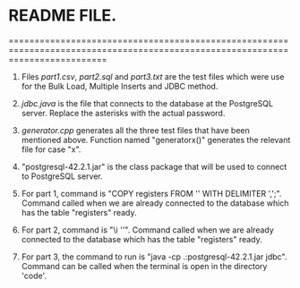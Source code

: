 # README FILE.

===============================================================================================================================

1. Files *part1.csv*, *part2.sql* and *part3.txt* are the test files which were use for the Bulk Load, Multiple Inserts and JDBC method.

2. *jdbc.java* is the file that connects to the database at the PostgreSQL server. Replace the asterisks with the actual password.

3. *generator.cpp* generates all the three test files that have been mentioned above. Function named "generatorx()" generates the relevant file for case "x".

4. "postgresql-42.2.1.jar" is the class package that will be used to connect to PostgreSQL server.

5. For part 1, command is "COPY registers FROM '<path to csv file>' WITH DELIMITER ',';". Command called when we are already connected to the database which has the table "registers" ready.

6. For part 2, command is "\i '<path to sql file>'". Command called when we are already connected to the database which has the table "registers" ready.

7. For part 3, the command to run is "java -cp .:postgresql-42.2.1.jar jdbc". Command can be called when the terminal is open in the directory 'code'.
